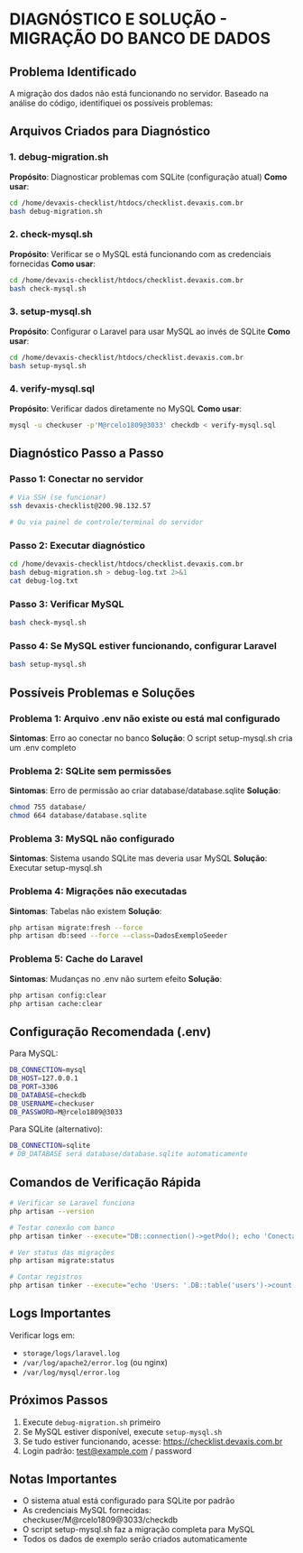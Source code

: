 # DIAGNÓSTICO E SOLUÇÃO - MIGRAÇÃO DO BANCO DE DADOS

## Problema Identificado
A migração dos dados não está funcionando no servidor. Baseado na análise do código, identifiquei os possíveis problemas:

## Arquivos Criados para Diagnóstico

### 1. debug-migration.sh
**Propósito**: Diagnosticar problemas com SQLite (configuração atual)
**Como usar**: 
```bash
cd /home/devaxis-checklist/htdocs/checklist.devaxis.com.br
bash debug-migration.sh
```

### 2. check-mysql.sh  
**Propósito**: Verificar se o MySQL está funcionando com as credenciais fornecidas
**Como usar**:
```bash
cd /home/devaxis-checklist/htdocs/checklist.devaxis.com.br
bash check-mysql.sh
```

### 3. setup-mysql.sh
**Propósito**: Configurar o Laravel para usar MySQL ao invés de SQLite
**Como usar**:
```bash
cd /home/devaxis-checklist/htdocs/checklist.devaxis.com.br
bash setup-mysql.sh
```

### 4. verify-mysql.sql
**Propósito**: Verificar dados diretamente no MySQL
**Como usar**:
```bash
mysql -u checkuser -p'M@rcelo1809@3033' checkdb < verify-mysql.sql
```

## Diagnóstico Passo a Passo

### Passo 1: Conectar no servidor
```bash
# Via SSH (se funcionar)
ssh devaxis-checklist@200.98.132.57

# Ou via painel de controle/terminal do servidor
```

### Passo 2: Executar diagnóstico
```bash
cd /home/devaxis-checklist/htdocs/checklist.devaxis.com.br
bash debug-migration.sh > debug-log.txt 2>&1
cat debug-log.txt
```

### Passo 3: Verificar MySQL
```bash
bash check-mysql.sh
```

### Passo 4: Se MySQL estiver funcionando, configurar Laravel
```bash
bash setup-mysql.sh
```

## Possíveis Problemas e Soluções

### Problema 1: Arquivo .env não existe ou está mal configurado
**Sintomas**: Erro ao conectar no banco
**Solução**: O script setup-mysql.sh cria um .env completo

### Problema 2: SQLite sem permissões
**Sintomas**: Erro de permissão ao criar database/database.sqlite
**Solução**: 
```bash
chmod 755 database/
chmod 664 database/database.sqlite
```

### Problema 3: MySQL não configurado
**Sintomas**: Sistema usando SQLite mas deveria usar MySQL
**Solução**: Executar setup-mysql.sh

### Problema 4: Migrações não executadas
**Sintomas**: Tabelas não existem
**Solução**:
```bash
php artisan migrate:fresh --force
php artisan db:seed --force --class=DadosExemploSeeder
```

### Problema 5: Cache do Laravel
**Sintomas**: Mudanças no .env não surtem efeito
**Solução**:
```bash
php artisan config:clear
php artisan cache:clear
```

## Configuração Recomendada (.env)

Para MySQL:
```bash
DB_CONNECTION=mysql
DB_HOST=127.0.0.1
DB_PORT=3306
DB_DATABASE=checkdb
DB_USERNAME=checkuser
DB_PASSWORD=M@rcelo1809@3033
```

Para SQLite (alternativo):
```bash
DB_CONNECTION=sqlite
# DB_DATABASE será database/database.sqlite automaticamente
```

## Comandos de Verificação Rápida

```bash
# Verificar se Laravel funciona
php artisan --version

# Testar conexão com banco
php artisan tinker --execute="DB::connection()->getPdo(); echo 'Conectado!';"

# Ver status das migrações
php artisan migrate:status

# Contar registros
php artisan tinker --execute="echo 'Users: '.DB::table('users')->count();"
```

## Logs Importantes

Verificar logs em:
- `storage/logs/laravel.log`
- `/var/log/apache2/error.log` (ou nginx)
- `/var/log/mysql/error.log`

## Próximos Passos

1. Execute `debug-migration.sh` primeiro
2. Se MySQL estiver disponível, execute `setup-mysql.sh`
3. Se tudo estiver funcionando, acesse: https://checklist.devaxis.com.br
4. Login padrão: test@example.com / password

## Notas Importantes

- O sistema atual está configurado para SQLite por padrão
- As credenciais MySQL fornecidas: checkuser/M@rcelo1809@3033/checkdb
- O script setup-mysql.sh faz a migração completa para MySQL
- Todos os dados de exemplo serão criados automaticamente